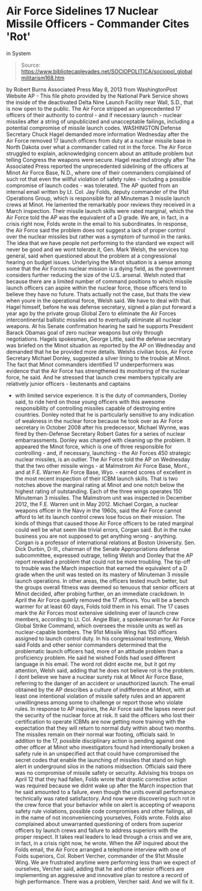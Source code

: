 # Air Force Sidelines 17 Nuclear Missile Officers - Commander Cites 'Rot' 
in System

> Source: https://www.bibliotecapleyades.net/SOCIOPOLITICA/sociopol_globalmilitarism168.htm

by Robert Burns
Associated Press
May 8, 2013
from
WashingtonPost Website
AP - This file photo provided by the National Park
Service shows the inside of the deactivated Delta
Nine Launch Facility near Wall, S.D.,
that is now open to the public.
The Air Force stripped an unprecedented 17 officers
of their authority to control - and if necessary
launch - nuclear missiles after a string of
unpublicized and unacceptable failings, including a
potential compromise of missile launch codes.
WASHINGTON
Defense Secretary Chuck Hagel demanded
more information Wednesday after the Air Force removed 17 launch officers
from duty at a nuclear missile base in North Dakota over what a commander
called rot in the force.
The Air Force struggled to explain,
acknowledging concern about an attitude problem but telling Congress the
weapons were secure.
Hagel reacted strongly after The Associated Press reported the unprecedented
sidelining of the officers at Minot Air Force Base, N.D., where one of their
commanders complained of such rot that even the willful violation of
safety rules - including a possible compromise of launch codes - was
tolerated.
The AP quoted from an internal email written by Lt. Col. Jay Folds,
deputy commander of the 91st Operations Group, which is
responsible for all Minuteman 3 missile launch crews at Minot. He lamented
the remarkably poor reviews they received in a March inspection.
Their missile launch skills were rated
marginal, which the Air Force told the AP was the equivalent of a D
grade.
We are, in fact, in a crisis right now,
Folds wrote in the email to his subordinates.
In response, the Air Force said the problem does
not suggest a lack of proper control over the nuclear missiles but rather
was a symptom of turmoil in the ranks.
The idea that we have people not performing
to the standard we expect will never be good and we wont tolerate it,
Gen. Mark Welsh, the services top general, said when questioned about
the problem at a congressional hearing on budget issues.
Underlying the Minot situation is a sense among
some that the Air Forces nuclear mission is a dying field, as the
government considers further reducing the size of the U.S. arsenal.
Welsh noted that because there are a limited number of command positions to
which missile launch officers can aspire within the nuclear force, those
officers tend to believe they have no future.
Thats actually not the case, but thats
the view when youre in the operational force, Welsh said. We have to
deal with that.
Hagel himself, before he was defense secretary,
signed a plan put forward a year ago by the private group Global Zero to
eliminate the Air Forces intercontinental ballistic missiles and to
eventually eliminate all nuclear weapons.
At his Senate confirmation hearing he said he
supports President
Barack Obamas goal of zero nuclear
weapons but only through negotiations.
Hagels spokesman, George Little, said the defense secretary was
briefed on the Minot situation as reported by the AP on Wednesday and
demanded that he be provided more details.
Welshs civilian boss, Air Force Secretary Michael Donley, suggested
a silver lining to the trouble at Minot.
The fact that Minot commanders identified 17
underperformers was evidence that the Air Force has strengthened its
monitoring of the nuclear force, he said. And he stressed that launch crew
members typically are relatively junior officers - lieutenants and captains
- with limited service experience.
It is the duty of commanders, Donley said, to ride herd on those young
officers with this awesome responsibility of controlling missiles capable
of destroying entire countries.
Donley noted that he is particularly sensitive to any indication of weakness
in the nuclear force because he took over as Air Force secretary in October
2008 after his predecessor, Michael Wynne, was fired by then-Defense
Secretary Robert Gates for a series of nuclear embarrassments. Donley
was charged with cleaning up the problem.
It appeared the Minot force, which is one of three responsible for
controlling - and, if necessary, launching - the Air Forces 450 strategic
nuclear missiles, is an outlier.
The Air Force told the AP on Wednesday that the two other missile wings - at
Malmstrom Air Force Base, Mont., and at
F.E. Warren Air Force Base, Wyo. - earned
scores of excellent in the most recent inspection of their ICBM launch
skills.
That is two notches above the marginal rating
at Minot and one notch below the highest rating of outstanding. Each of
the three wings operates 150 Minuteman 3 missiles.
The Malmstrom unit was inspected in December 2012, the F.E. Warren unit in
May 2012.
Michael Corgan, a nuclear weapons officer in the Navy in the 1960s,
said the Air Force cannot afford to let its launch control crews lose focus
on their mission.
The kinds of things that caused those Air
Force officers to be rated marginal could well be what seem like
trivial errors, Corgan said. But in the nuke business you are not
supposed to get anything wrong - anything.
Corgan is a professor of international relations
at Boston University.
Sen. Dick Durbin, D-Ill., chairman of the
Senate Appropriations defense subcommittee, expressed outrage, telling Welsh
and Donley that the AP report revealed a problem that could not be more
troubling.
The tip-off to trouble was the March inspection that earned the equivalent
of a D grade when the unit was tested on its mastery of Minuteman 3
missile launch operations.
In other areas, the officers tested much better,
but the groups overall fitness was deemed so tenuous that senior officers
at Minot decided, after probing further, on an immediate crackdown.
In April the Air Force quietly removed the 17 officers.
You will be a bench warmer for at least 60
days, Folds told them in his email.
The 17 cases mark the Air Forces most extensive
sidelining ever of launch crew members, according to Lt. Col. Angie Blair,
a spokeswoman for Air Force Global Strike Command, which oversees the
missile units as well as nuclear-capable bombers.
The 91st Missile Wing has 150
officers assigned to launch control duty.
In his congressional testimony, Welsh said Folds and other senior commanders
determined that the problematic launch officers had,
more of an attitude problem than a
proficiency problem.
He said he wished Folds had used different
language in his email.
The word rot didnt excite me, but it got
my attention, Welsh said, adding that he does not believe rot is the
problem.
I dont believe we have a nuclear surety
risk at Minot Air Force Base, referring to the danger of an accident or
unauthorized launch.
The email obtained by the AP describes a culture
of indifference at Minot, with at least one intentional violation of missile
safety rules and an apparent unwillingness among some to challenge or report
those who violate rules.
In response to AP inquiries, the Air Force said the lapses never put the
security of the nuclear force at risk. It said the officers who lost their
certification to operate ICBMs are now getting more training with the
expectation that they will return to normal duty within about two months.
The missiles remain on their normal war footing,
officials said.
In addition to the 17, possible disciplinary action is pending against one
other officer at Minot who investigators found had intentionally broken a
safety rule in an unspecified act that could have compromised the secret
codes that enable the launching of missiles that stand on high alert in
underground silos in the nations midsection.
Officials said there was no compromise of
missile safety or security.
Advising his troops on April 12 that they had fallen, Folds wrote that
drastic corrective action was required because we didnt wake up after the
March inspection that he said amounted to a failure, even though the units
overall performance technically was rated satisfactory.
And now were discovering such rot in the
crew force that your behavior while on alert is accepting of weapons
safety rule violations, possible code compromises and other failings,
all in the name of not inconveniencing yourselves, Folds wrote.
Folds also complained about unwarranted
questioning of orders from superior officers by launch crews and failure to
address superiors with the proper respect.
It takes real leaders to lead through a
crisis and we are, in fact, in a crisis right now, he wrote.
When the AP inquired about the Folds email, the
Air Force arranged a telephone interview with one of Folds superiors, Col.
Robert Vercher, commander of the 91st Missile Wing.
We are frustrated anytime were performing
less than we expect of ourselves, Vercher said, adding that he and
other senior officers are implementing an aggressive and innovative plan
to restore a record of high performance.
There was a problem, Vercher said. And we will fix it.
